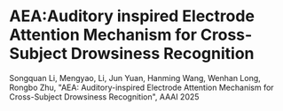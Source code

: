 # AEA:Auditory inspired Electrode Attention Mechanism for Cross-Subject Drowsiness Recognition
Songquan Li, Mengyao, Li, Jun Yuan, Hanming Wang, Wenhan Long, Rongbo Zhu, "AEA: Auditory-inspired Electrode Attention Mechanism for Cross-Subject Drowsiness Recognition", AAAI 2025
